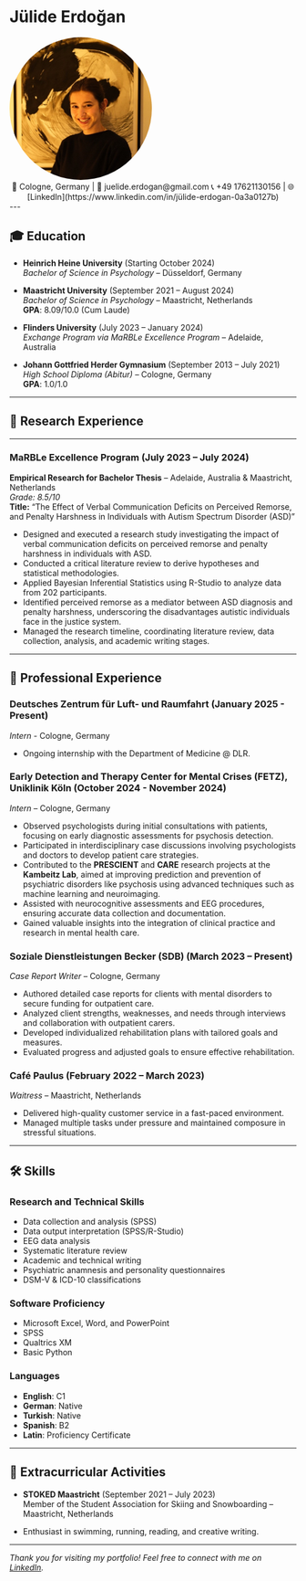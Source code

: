 # Jülide Erdoğan

<img src="juli.jpeg" alt="Profile Picture" width="250" style="vertical-align:center; border-radius:50%;">
<div style="text-align: center;">
📍 Cologne, Germany | 📧 juelide.erdogan@gmail.com  
📞 +49 17621130156 | 🌐 [LinkedIn](https://www.linkedin.com/in/jülide-erdogan-0a3a0127b)  
</div>
---

## 🎓 Education

- **Heinrich Heine University** (Starting October 2024)  
  *Bachelor of Science in Psychology* – Düsseldorf, Germany  

- **Maastricht University** (September 2021 – August 2024)  
  *Bachelor of Science in Psychology* – Maastricht, Netherlands  
  **GPA**: 8.09/10.0 (Cum Laude)  

- **Flinders University** (July 2023 – January 2024)  
  *Exchange Program via MaRBLe Excellence Program* – Adelaide, Australia  

- **Johann Gottfried Herder Gymnasium** (September 2013 – July 2021)  
  *High School Diploma (Abitur)* – Cologne, Germany  
  **GPA**: 1.0/1.0  

---

## 🧠 Research Experience

---

### MaRBLe Excellence Program (July 2023 – July 2024)  
**Empirical Research for Bachelor Thesis** – Adelaide, Australia & Maastricht, Netherlands  
*Grade: 8.5/10*  
**Title:** “The Effect of Verbal Communication Deficits on Perceived Remorse, and Penalty Harshness in Individuals with Autism Spectrum Disorder (ASD)”  

- Designed and executed a research study investigating the impact of verbal communication deficits on perceived remorse and penalty harshness in individuals with ASD.  
- Conducted a critical literature review to derive hypotheses and statistical methodologies.  
- Applied Bayesian Inferential Statistics using R-Studio to analyze data from 202 participants.  
- Identified perceived remorse as a mediator between ASD diagnosis and penalty harshness, underscoring the disadvantages autistic individuals face in the justice system.  
- Managed the research timeline, coordinating literature review, data collection, analysis, and academic writing stages.  

---

## 💼 Professional Experience

### **Deutsches Zentrum für Luft- und Raumfahrt** (January 2025 - Present)
*Intern* - Cologne, Germany
- Ongoing internship with the Department of Medicine @ DLR.

### **Early Detection and Therapy Center for Mental Crises (FETZ), Uniklinik Köln** (October 2024 - November 2024)  
*Intern* – Cologne, Germany

- Observed psychologists during initial consultations with patients, focusing on early diagnostic assessments for psychosis detection.  
- Participated in interdisciplinary case discussions involving psychologists and doctors to develop patient care strategies.  
- Contributed to the **PRESCIENT** and **CARE** research projects at the **Kambeitz Lab**, aimed at improving prediction and prevention of psychiatric disorders like psychosis using advanced techniques such as machine learning and neuroimaging.  
- Assisted with neurocognitive assessments and EEG procedures, ensuring accurate data collection and documentation.  
- Gained valuable insights into the integration of clinical practice and research in mental health care.  

### **Soziale Dienstleistungen Becker (SDB)** (March 2023 – Present)  
*Case Report Writer* – Cologne, Germany  

- Authored detailed case reports for clients with mental disorders to secure funding for outpatient care.  
- Analyzed client strengths, weaknesses, and needs through interviews and collaboration with outpatient carers.  
- Developed individualized rehabilitation plans with tailored goals and measures.  
- Evaluated progress and adjusted goals to ensure effective rehabilitation.  

### **Café Paulus** (February 2022 – March 2023)  
*Waitress* – Maastricht, Netherlands  

- Delivered high-quality customer service in a fast-paced environment.  
- Managed multiple tasks under pressure and maintained composure in stressful situations.  

---

## 🛠️ Skills

### Research and Technical Skills

- Data collection and analysis (SPSS)  
- Data output interpretation (SPSS/R-Studio)  
- EEG data analysis  
- Systematic literature review  
- Academic and technical writing  
- Psychiatric anamnesis and personality questionnaires  
- DSM-V & ICD-10 classifications  

### Software Proficiency

- Microsoft Excel, Word, and PowerPoint  
- SPSS  
- Qualtrics XM  
- Basic Python  

### Languages

- **English**: C1  
- **German**: Native  
- **Turkish**: Native  
- **Spanish**: B2  
- **Latin**: Proficiency Certificate  

---

## 🌟 Extracurricular Activities

- **STOKED Maastricht** (September 2021 – July 2023)  
  Member of the Student Association for Skiing and Snowboarding – Maastricht, Netherlands  

- Enthusiast in swimming, running, reading, and creative writing.  

---

*Thank you for visiting my portfolio! Feel free to connect with me on [LinkedIn](https://www.linkedin.com/in/jülide-erdogan-0a3a0127b).*
